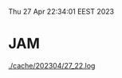 Thu 27 Apr 22:34:01 EEST 2023
# JAM
<a href='./cache/202304/27_22.log'>./cache/202304/27_22.log</a>
